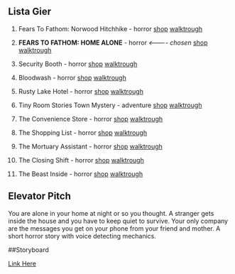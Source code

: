 ## Lista Gier

1. Fears To Fathom: Norwood Hitchhike - horror 
[shop](https://store.steampowered.com/app/1763050/Fears_to_Fathom__Norwood_Hitchhike/)
[walktrough](https://www.youtube.com/watch?v=EzVAQi0Ncnc)

2. **FEARS TO FATHOM: HOME ALONE** - horror *<---- chosen*
[shop](https://store.steampowered.com/app/1671340/Fears_to_Fathom__Home_Alone/)
[walktrough](https://www.youtube.com/watch?v=l-c2mPndzQM)

3. Security Booth - horror 
[shop](https://store.steampowered.com/app/1828690/Security_Booth_Directors_Cut/)
[walktrough](https://www.youtube.com/watch?v=C_N5eVu1x9c)

4. Bloodwash - horror 
[shop](https://store.steampowered.com/app/1598160/Bloodwash/)
[walktrough](https://www.youtube.com/watch?v=O3USeDps27Q)

5. Rusty Lake Hotel - horror 
[shop](https://store.steampowered.com/app/435120/Rusty_Lake_Hotel/)
[walktrough](https://www.youtube.com/watch?v=cVA0zFEwpHY)

6. Tiny Room Stories Town Mystery - adventure 
[shop](https://store.steampowered.com/app/1259640/Tiny_Room_Stories_Town_Mystery/)
[walktrough](https://www.youtube.com/watch?v=y3y2iiya16U)

7. The Convenience Store - horror 
[shop](https://store.steampowered.com/app/1228520/Chillas_Art_The_Convenience_Store/)
[walktrough](https://www.youtube.com/watch?v=rh9rAofcYuc)

8. The Shopping List - horror 
[shop](https://jordiboi.itch.io/theshoppinglist)
[walktrough](https://www.youtube.com/watch?v=c5wpQ0iUxLc)

9. The Mortuary Assistant - horror 
[shop](https://store.steampowered.com/app/1295920/The_Mortuary_Assistant/)
[walktrough](https://www.youtube.com/watch?v=DVw50_d10kk)

10. The Closing Shift - horror 
[shop](https://store.steampowered.com/app/1843090/Chillas_Art_The_Closing_Shift/)
[walktrough](https://www.youtube.com/watch?v=Q0KohhlGlyY)

11. The Beast Inside - horror 
[shop](https://store.steampowered.com/app/792300/The_Beast_Inside/)
[walktrough](https://www.youtube.com/watch?v=gY9EA-5h_Zs)

## Elevator Pitch

You are alone in your home at night or so you thought. A stranger gets inside the house and you have to keep quiet to survive. Your only company are the messages you get on your phone from your friend and mother. A short horror story with voice detecting mechanics.

##Storyboard

[Link Here](https://drive.google.com/file/d/16E9pzuYss_nwQy8ofTcIOIXBbjeeXFte/view?usp=sharing)







